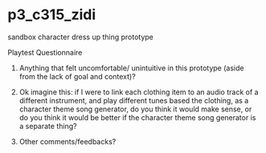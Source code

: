 # p3_c315_zidi
sandbox character dress up thing prototype

Playtest Questionnaire
1. Anything that felt uncomfortable/ unintuitive in this prototype (aside from the lack of goal and context)?

2. Ok imagine this: if I were to link each clothing item to an audio track of a different instrument, and play different tunes based the clothing, as a character theme song generator, do you think it would make sense, or do you think it would be better if the character theme song generator is a separate thing?

3. Other comments/feedbacks?

